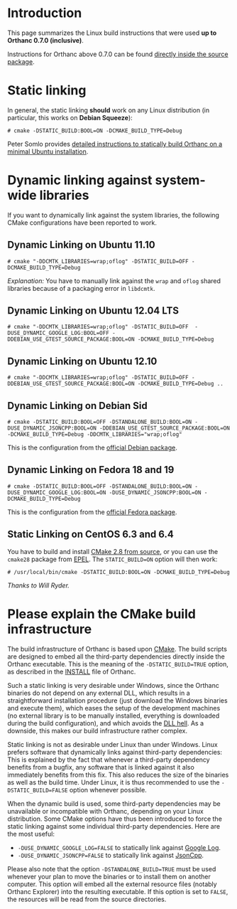 

# Introduction #

This page summarizes the Linux build instructions that were used **up to Orthanc 0.7.0 (inclusive)**.

Instructions for Orthanc above 0.7.0 can be found [directly inside the source package](https://code.google.com/p/orthanc/source/browse/LinuxCompilation.txt).

# Static linking #

In general, the static linking **should** work on any Linux distribution (in particular, this works on **Debian Squeeze**):

```
# cmake	-DSTATIC_BUILD:BOOL=ON -DCMAKE_BUILD_TYPE=Debug
```

Peter Somlo provides [detailed instructions to statically build Orthanc on a minimal Ubuntu installation](https://groups.google.com/d/msg/orthanc-users/hQYulBBvJvs/S1Pm125o59gJ).


# Dynamic linking against system-wide libraries #

If you want to dynamically link against the system libraries, the following CMake configurations have been reported to work.

## Dynamic Linking on Ubuntu 11.10 ##

```
# cmake "-DDCMTK_LIBRARIES=wrap;oflog" -DSTATIC_BUILD=OFF -DCMAKE_BUILD_TYPE=Debug
```

_Explanation:_ You have to manually link against the `wrap` and `oflog` shared libraries because of a packaging error in `libdcmtk`.

## Dynamic Linking on Ubuntu 12.04 LTS ##

```
# cmake "-DDCMTK_LIBRARIES=wrap;oflog" -DSTATIC_BUILD=OFF  -DUSE_DYNAMIC_GOOGLE_LOG:BOOL=OFF -DDEBIAN_USE_GTEST_SOURCE_PACKAGE:BOOL=ON -DCMAKE_BUILD_TYPE=Debug
```

## Dynamic Linking on Ubuntu 12.10 ##

```
# cmake "-DDCMTK_LIBRARIES=wrap;oflog" -DSTATIC_BUILD=OFF -DDEBIAN_USE_GTEST_SOURCE_PACKAGE:BOOL=ON -DCMAKE_BUILD_TYPE=Debug ..
```

## Dynamic Linking on Debian Sid ##

```
# cmake -DSTATIC_BUILD:BOOL=OFF -DSTANDALONE_BUILD:BOOL=ON -DUSE_DYNAMIC_JSONCPP:BOOL=ON -DDEBIAN_USE_GTEST_SOURCE_PACKAGE:BOOL=ON -DCMAKE_BUILD_TYPE=Debug -DDCMTK_LIBRARIES="wrap;oflog"
```

This is the configuration from the [official Debian package](http://anonscm.debian.org/viewvc/debian-med/trunk/packages/orthanc/trunk/debian/rules?view=markup).

## Dynamic Linking on Fedora 18 and 19 ##

```
# cmake -DSTATIC_BUILD:BOOL=OFF -DSTANDALONE_BUILD:BOOL=ON -DUSE_DYNAMIC_GOOGLE_LOG:BOOL=ON -DUSE_DYNAMIC_JSONCPP:BOOL=ON -DCMAKE_BUILD_TYPE=Debug
```

This is the configuration from the [official Fedora package](http://pkgs.fedoraproject.org/cgit/orthanc.git/tree/orthanc.spec?h=f18).

## Static Linking on CentOS 6.3 and 6.4 ##

You have to build and install [CMake 2.8 from source](http://www.cmake.org/cmake/resources/software.html), or you can use the `cmake28` package from [EPEL](https://admin.fedoraproject.org/pkgdb/acls/name/cmake28). The `STATIC_BUILD=ON` option will then work:

```
# /usr/local/bin/cmake -DSTATIC_BUILD:BOOL=ON -DCMAKE_BUILD_TYPE=Debug
```

_Thanks to Will Ryder._

# Please explain the CMake build infrastructure #

The build infrastructure of Orthanc is based upon [CMake](http://www.cmake.org/). The build scripts are designed to embed all the third-party dependencies directly inside the Orthanc executable. This is the meaning of the `-DSTATIC_BUILD=TRUE` option, as described in the [INSTALL](http://orthanc.googlecode.com/hg/INSTALL) file of Orthanc.

Such a static linking is very desirable under Windows, since the Orthanc binaries do not depend on any external DLL, which results in a straightforward installation procedure (just download the Windows binaries and execute them), which eases the setup of the development machines (no external library is to be manually installed, everything is downloaded during the build configuration), and which avoids the [DLL hell](http://en.wikipedia.org/wiki/Dll_hell). As a downside, this makes our build infrastructure rather complex.

Static linking is not as desirable under Linux than under Windows. Linux prefers software that dynamically links against third-party dependencies: This is explained by the fact that whenever a third-party dependency benefits from a bugfix, any software that is linked against it also immediately benefits from this fix. This also reduces the size of the binaries as well as the build time. Under Linux, it is thus recommended to use the `-DSTATIC_BUILD=FALSE` option whenever possible.

When the dynamic build is used, some third-party dependencies may be unavailable or incompatible with Orthanc, depending on your Linux distribution. Some CMake options have thus been introduced to force the static linking against some individual third-party dependencies. Here are the most useful:

  * `-DUSE_DYNAMIC_GOOGLE_LOG=FALSE` to statically link against [Google Log](http://code.google.com/p/google-glog/).
  * `-DUSE_DYNAMIC_JSONCPP=FALSE` to statically link against [JsonCpp](http://jsoncpp.sourceforge.net/).

Please also note that the option `-DSTANDALONE_BUILD=TRUE` must be used whenever your plan to move the binaries or to install them on another computer. This option will embed all the external resource files (notably Orthanc Explorer) into the resulting executable. If this option is set to `FALSE`, the resources will be read from the source directories.